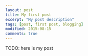 ```yaml
---
layout: post
title: My first post
excerpt: "My post description"
tags: [post, first post, blogging]
modified: 2015-08-15
comments: true
---
```


TODO: here is my post

